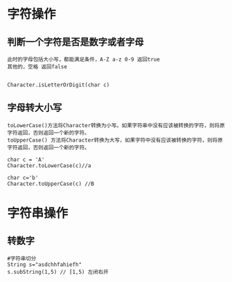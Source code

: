 # 字符操作


## 判断一个字符是否是数字或者字母

	此时的字母包括大小写，都能满足条件，A-Z a-z 0-9 返回true
	其他的，空格 返回false

```

Character.isLetterOrDigit(char c)

```

## 字母转大小写

	toLowerCase()方法将Character转换为小写。如果字符串中没有应该被转换的字符，则将原字符返回，否则返回一个新的字符。
	toUpperCase() 方法将Character转换为大写，如果字符中没有应该被转换的字符，则将原字符返回，否则返回一个新的字符。

```
char c = 'A'
Character.toLowerCase(c)//a

char c='b'
Character.toUpperCase(c) //B

```



# 字符串操作

##  转数字


```
#字符串切分
String s="asdchhfahiefh"
s.subString(1,5) // [1,5) 左闭右开
```










